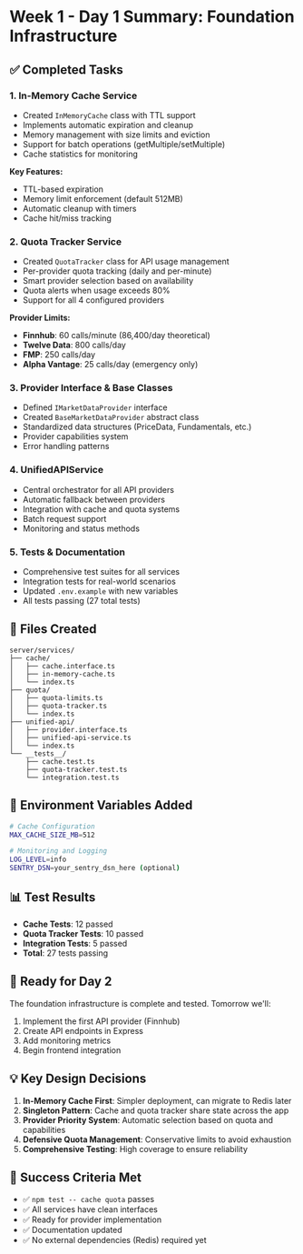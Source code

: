# Week 1 - Day 1 Summary: Foundation Infrastructure

## ✅ Completed Tasks

### 1. In-Memory Cache Service
- Created `InMemoryCache` class with TTL support
- Implements automatic expiration and cleanup
- Memory management with size limits and eviction
- Support for batch operations (getMultiple/setMultiple)
- Cache statistics for monitoring

**Key Features:**
- TTL-based expiration
- Memory limit enforcement (default 512MB)
- Automatic cleanup with timers
- Cache hit/miss tracking

### 2. Quota Tracker Service
- Created `QuotaTracker` class for API usage management
- Per-provider quota tracking (daily and per-minute)
- Smart provider selection based on availability
- Quota alerts when usage exceeds 80%
- Support for all 4 configured providers

**Provider Limits:**
- **Finnhub**: 60 calls/minute (86,400/day theoretical)
- **Twelve Data**: 800 calls/day
- **FMP**: 250 calls/day  
- **Alpha Vantage**: 25 calls/day (emergency only)

### 3. Provider Interface & Base Classes
- Defined `IMarketDataProvider` interface
- Created `BaseMarketDataProvider` abstract class
- Standardized data structures (PriceData, Fundamentals, etc.)
- Provider capabilities system
- Error handling patterns

### 4. UnifiedAPIService
- Central orchestrator for all API providers
- Automatic fallback between providers
- Integration with cache and quota systems
- Batch request support
- Monitoring and status methods

### 5. Tests & Documentation
- Comprehensive test suites for all services
- Integration tests for real-world scenarios
- Updated `.env.example` with new variables
- All tests passing (27 total tests)

## 📁 Files Created

```
server/services/
├── cache/
│   ├── cache.interface.ts
│   ├── in-memory-cache.ts
│   └── index.ts
├── quota/
│   ├── quota-limits.ts
│   ├── quota-tracker.ts
│   └── index.ts
├── unified-api/
│   ├── provider.interface.ts
│   ├── unified-api-service.ts
│   └── index.ts
└── __tests__/
    ├── cache.test.ts
    ├── quota-tracker.test.ts
    └── integration.test.ts
```

## 🔧 Environment Variables Added

```bash
# Cache Configuration
MAX_CACHE_SIZE_MB=512

# Monitoring and Logging
LOG_LEVEL=info
SENTRY_DSN=your_sentry_dsn_here (optional)
```

## 📊 Test Results

- **Cache Tests**: 12 passed
- **Quota Tracker Tests**: 10 passed
- **Integration Tests**: 5 passed
- **Total**: 27 tests passing

## 🚀 Ready for Day 2

The foundation infrastructure is complete and tested. Tomorrow we'll:
1. Implement the first API provider (Finnhub)
2. Create API endpoints in Express
3. Add monitoring metrics
4. Begin frontend integration

## 💡 Key Design Decisions

1. **In-Memory Cache First**: Simpler deployment, can migrate to Redis later
2. **Singleton Pattern**: Cache and quota tracker share state across the app
3. **Provider Priority System**: Automatic selection based on quota and capabilities
4. **Defensive Quota Management**: Conservative limits to avoid exhaustion
5. **Comprehensive Testing**: High coverage to ensure reliability

## 🎯 Success Criteria Met

- ✅ `npm test -- cache quota` passes
- ✅ All services have clean interfaces
- ✅ Ready for provider implementation
- ✅ Documentation updated
- ✅ No external dependencies (Redis) required yet